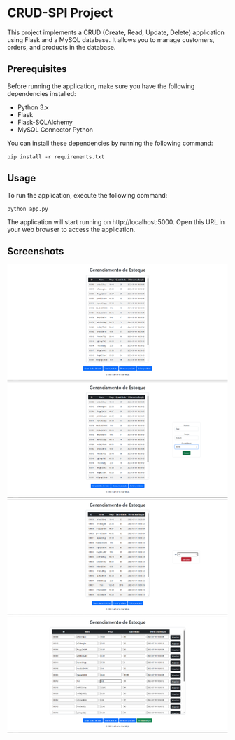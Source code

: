 # CRUD-SPI Project

This project implements a CRUD (Create, Read, Update, Delete) application using Flask and a MySQL database. It allows you to manage customers, orders, and products in the database.

## Prerequisites

Before running the application, make sure you have the following dependencies installed:

- Python 3.x
- Flask
- Flask-SQLAlchemy
- MySQL Connector Python

You can install these dependencies by running the following command:

```shell
pip install -r requirements.txt
```

## Usage

To run the application, execute the following command:

```shell
python app.py
```

The application will start running on http://localhost:5000. Open this URL in your web browser to access the application.

## Screenshots

![Index](screenshots\1.png)
![Inserting product](screenshots\2.png)
![Removing product](screenshots\3.png)
![Editing products](screenshots\4.png)
